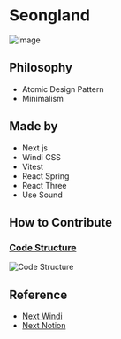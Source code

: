 # Seongland

![image](https://user-images.githubusercontent.com/27716524/153127047-f2b9f817-650b-4b26-8b1f-9d093b7ca7e1.png)

## Philosophy

- Atomic Design Pattern
- Minimalism

## Made by

- Next js
- Windi CSS
- Vitest
- React Spring
- React Three
- Use Sound

## How to Contribute

### [Code Structure](https://app.codesee.io/maps/public/69f7dc50-7824-11ec-9a06-254b579c0ec0)

![Code Structure](https://user-images.githubusercontent.com/27716524/153126956-5aab4f44-066a-4666-a147-fedb4d15a238.png)

## Reference

- [Next Windi](https://github.com/seonglae/next-windicss)
- [Next Notion](https://github.com/transitive-bullshit/nextjs-notion-starter-kit)
